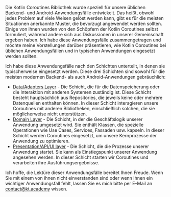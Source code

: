 Die Kotlin Coroutines Bibliothek wurde speziell für unsere üblichen Backend- und Android-Anwendungsfälle entwickelt. Das heißt, obwohl jedes Problem auf viele Weisen gelöst werden kann, gibt es für die meisten Situationen anerkannte Muster, die bevorzugt angewendet werden sollten. Einige von ihnen wurden von den Schöpfern der Kotlin Coroutines selbst formuliert, während andere sich aus Diskussionen in unserer Gemeinschaft ergeben haben. Ich habe diese Anwendungsfälle zusammengetragen und möchte meine Vorstellungen darüber präsentieren, wie Kotlin Coroutines bei üblichen Anwendungsfällen und in typischen Anwendungen eingesetzt werden sollten.

Ich habe diese Anwendungsfälle nach den Schichten unterteilt, in denen sie typischerweise eingesetzt werden. Diese drei Schichten sind sowohl für die meisten modernen Backend- als auch Android-Anwendungen gebräuchlich:

* [Data/Adapters Layer](https://kt.academy/article/cc-use-cases-data-layer) - Die Schicht, die für die Datenspeicherung oder die Interaktion mit anderen Systemen zuständig ist. Diese Schicht besteht hauptsächlich aus Repositories, die jeweils keine oder mehrere Datenquellen enthalten können. In dieser Schicht interagieren unsere Coroutines mit anderen Bibliotheken, einschließlich solchen, die sie möglicherweise nicht unterstützen.
* [Domain Layer](https://kt.academy/article/cc-use-cases-domain-layer) - Die Schicht, in der die Geschäftslogik unserer Anwendung umgesetzt wird. Sie enthält Klassen, die spezielle Operationen wie Use Cases, Services, Fassaden usw. kapseln. In dieser Schicht werden Coroutines eingesetzt, um unsere Kernprozesse der Anwendung zu optimieren.
* [Presentation/API/UI layer](https://kt.academy/article/cc-use-cases-presentation-layer) - Die Schicht, die die Prozesse unserer Anwendung startet. Sie kann als Einstiegspunkt unserer Anwendung angesehen werden. In dieser Schicht starten wir Coroutines und verarbeiten ihre Ausführungsergebnisse.

Ich hoffe, die Lektüre dieser Anwendungsfälle bereitet Ihnen Freude. Wenn Sie mit einem von ihnen nicht einverstanden sind oder wenn Ihnen ein wichtiger Anwendungsfall fehlt, lassen Sie es mich bitte per E-Mail an contact@kt.academy wissen.


